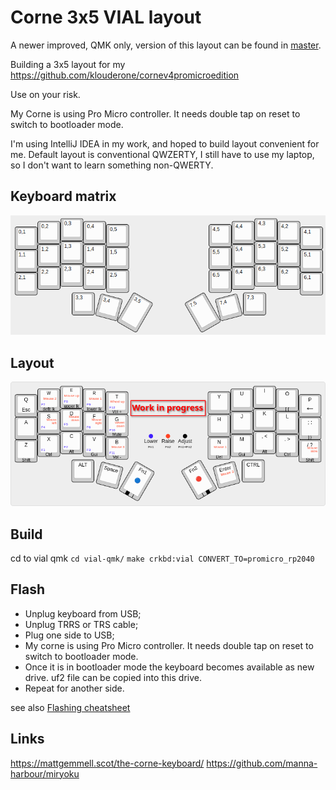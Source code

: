 # Corne 3x5 VIAL layout

A newer improved, QMK only, version of this layout can be found in [master](https://github.com/andruhon/corne3x5/tree/master).

Building a 3x5 layout for my https://github.com/klouderone/cornev4promicroedition

Use on your risk.

My Corne is using Pro Micro controller. It needs double tap on reset to switch to bootloader mode.

I'm using IntelliJ IDEA in my work, and hoped to build layout convenient for me.
Default layout is conventional QWZERTY, I still have to use my laptop, so I don't want to learn something non-QWERTY.

## Keyboard matrix
![Matrix](matrix.png)

## Layout
![Matrix](layout.png)

## Build
cd to vial qmk `cd vial-qmk/`
`make crkbd:vial CONVERT_TO=promicro_rp2040`

## Flash
* Unplug keyboard from USB;
* Unplug TRRS or TRS cable;
* Plug one side to USB;
* My corne is using Pro Micro controller. It needs double tap on reset to switch to bootloader mode.
* Once it is in bootloader mode the keyboard becomes available as new drive. uf2 file can be copied into this drive.
* Repeat for another side.

see also [Flashing cheatsheet](flashing-cheatsheet.md)

## Links
https://mattgemmell.scot/the-corne-keyboard/
https://github.com/manna-harbour/miryoku
